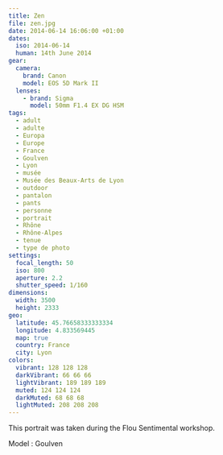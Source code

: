 ```yaml
---
title: Zen
file: zen.jpg
date: 2014-06-14 16:06:00 +01:00
dates:
  iso: 2014-06-14
  human: 14th June 2014
gear:
  camera:
    brand: Canon
    model: EOS 5D Mark II
  lenses:
    - brand: Sigma
      model: 50mm F1.4 EX DG HSM
tags:
  - adult
  - adulte
  - Europa
  - Europe
  - France
  - Goulven
  - Lyon
  - musée
  - Musée des Beaux-Arts de Lyon
  - outdoor
  - pantalon
  - pants
  - personne
  - portrait
  - Rhône
  - Rhône-Alpes
  - tenue
  - type de photo
settings:
  focal_length: 50
  iso: 800
  aperture: 2.2
  shutter_speed: 1/160
dimensions:
  width: 3500
  height: 2333
geo:
  latitude: 45.76658333333334
  longitude: 4.833569445
  map: true
  country: France
  city: Lyon
colors:
  vibrant: 128 128 128
  darkVibrant: 66 66 66
  lightVibrant: 189 189 189
  muted: 124 124 124
  darkMuted: 68 68 68
  lightMuted: 208 208 208
---
```


This portrait was taken during the Flou Sentimental workshop.

Model : Goulven
